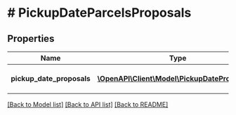 # # PickupDateParcelsProposals

## Properties

Name | Type | Description | Notes
------------ | ------------- | ------------- | -------------
**pickup_date_proposals** | [**\OpenAPI\Client\Model\PickupDateProposals[]**](PickupDateProposals.md) | Pickup date parcels proposals. | [optional]

[[Back to Model list]](../../README.md#models) [[Back to API list]](../../README.md#endpoints) [[Back to README]](../../README.md)
